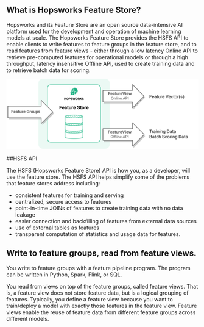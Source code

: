 
<a name="what"></a>
## What is Hopsworks Feature Store?

Hopsworks and its Feature Store are an open source data-intensive AI platform used for the development and operation of machine learning models at scale. The Hopsworks Feature Store provides the HSFS API to enable clients to write features to feature groups in the feature store, and to read features from feature views - either through a low latency Online API to retrieve pre-computed features for operational models or through a high throughput, latency insensitive Offline API, used to create training data and to retrieve batch data for scoring.

<img src="../../assets/images/concepts/fs/architecture.svg">

##HSFS API


The HSFS (Hopsworks Feature Store) API is how you, as a developer, will use the feature store.
The HSFS API helps simplify some of the problems that feature stores address including:

 - consistent features for training and serving
 - centralized, secure access to features
 - point-in-time JOINs of features to create training data with no data leakage
 - easier connection and backfilling of features from external data sources
 - use of external tables as features
 - transparent computation of statistics and usage data for features.

## Write to feature groups, read from feature views.
You write to feature groups with a feature pipeline program. The program can be written in Python, Spark, Flink, or SQL.

You read from views on top of the feature groups, called feature views. That is, a feature view does not store feature data, but is a logical grouping of features. Typically, you define a feature view because you want to train/deploy a model with exactly those features in the feature view. Feature views enable the reuse of feature data from different feature groups across different models.

